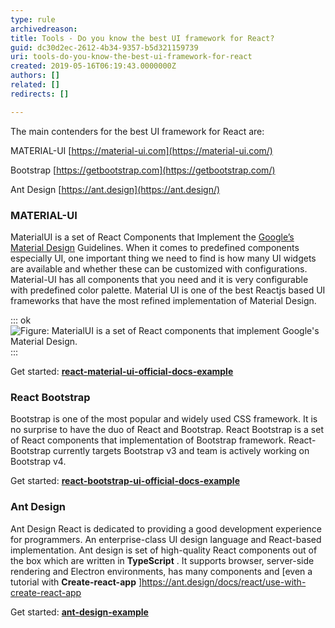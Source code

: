 ```yaml
---
type: rule
archivedreason: 
title: Tools - Do you know the best UI framework for React?
guid: dc30d2ec-2612-4b34-9357-b5d321159739
uri: tools-do-you-know-the-best-ui-framework-for-react
created: 2019-05-16T06:19:43.0000000Z
authors: []
related: []
redirects: []

---
```


The main contenders for the best UI framework for React are:

<!--endintro-->

MATERIAL-UI     [https://material-ui.com](https://material-ui.com/)

Bootstrap     [https://getbootstrap.com](https://getbootstrap.com/)

Ant Design     [https://ant.design](https://ant.design/)

### MATERIAL-UI


MaterialUI is a set of React Components that Implement the [Google’s Material Design](https://material.io/guidelines/material-design/introduction.html) Guidelines. When it comes to predefined components especially UI, one important thing we need to find is how many UI widgets are available and whether these can be customized with configurations. Material-UI has all components that you need and it is very configurable with predefined color palette. Material UI is one of the best Reactjs based UI frameworks that have the most refined implementation of Material Design.




::: ok  
![Figure: MaterialUI is a set of React components that implement Google's Material Design.](Snipaste\_2019-05-14\_18-04-27.jpg)  
:::


Get started:        [**react-material-ui-official-docs-example**](https://stackblitz.com/edit/react-material-ui-official-docs-example)

### React Bootstrap


Bootstrap is one of the most popular and widely used CSS framework. It is no surprise to have the duo of React and Bootstrap. React Bootstrap is a set of React components that implementation of Bootstrap framework. React-Bootstrap currently targets Bootstrap v3 and team is actively working on Bootstrap v4.

Get started:        [**react-bootstrap-ui-official-docs-example**](https://stackblitz.com/edit/react-bootstrap-examples)

### Ant Design


Ant Design React is dedicated to providing a good development experience for programmers. An enterprise-class UI design language and React-based implementation. Ant design is set of high-quality React components out of the box which are written in         **TypeScript** . It supports browser, server-side rendering and Electron environments, has many components and [even a tutorial with         **Create-react-app** ]https://ant.design/docs/react/use-with-create-react-app

Get started:        [**ant-design-example**](https://codesandbox.io/s/wk04r016q8?from-embed)
